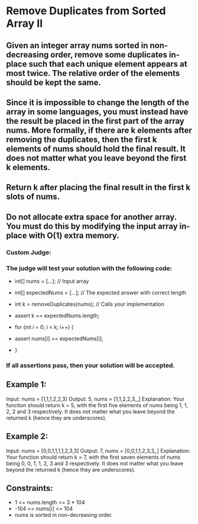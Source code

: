 # Remove Duplicates from Sorted Array II

## Given an integer array nums sorted in non-decreasing order, remove some duplicates in-place such that each unique element appears at most twice. The relative order of the elements should be kept the same.

## Since it is impossible to change the length of the array in some languages, you must instead have the result be placed in the first part of the array nums. More formally, if there are k elements after removing the duplicates, then the first k elements of nums should hold the final result. It does not matter what you leave beyond the first k elements.

## Return k after placing the final result in the first k slots of nums.

## Do not allocate extra space for another array. You must do this by modifying the input array in-place with O(1) extra memory.

### Custom Judge:

### The judge will test your solution with the following code:

- int[] nums = [...]; // Input array
- int[] expectedNums = [...]; // The expected answer with correct length

- int k = removeDuplicates(nums); // Calls your implementation

- assert k == expectedNums.length;
- for (int i = 0; i < k; i++) {
-    assert nums[i] == expectedNums[i];
- }
### If all assertions pass, then your solution will be accepted.

 

## Example 1:

Input: nums = [1,1,1,2,2,3]
Output: 5, nums = [1,1,2,2,3,_]
Explanation: Your function should return k = 5, with the first five elements of nums being 1, 1, 2, 2 and 3 respectively.
It does not matter what you leave beyond the returned k (hence they are underscores).
## Example 2:

Input: nums = [0,0,1,1,1,1,2,3,3]
Output: 7, nums = [0,0,1,1,2,3,3,_,_]
Explanation: Your function should return k = 7, with the first seven elements of nums being 0, 0, 1, 1, 2, 3 and 3 respectively.
It does not matter what you leave beyond the returned k (hence they are underscores).
 

## Constraints:

- 1 <= nums.length <= 3 * 104
- -104 <= nums[i] <= 104
- nums is sorted in non-decreasing order.